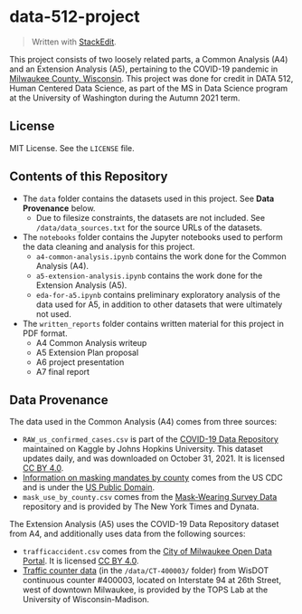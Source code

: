 # data-512-project
> Written with [StackEdit](https://stackedit.io/).

This project consists of two loosely related parts, a Common Analysis (A4) and an Extension Analysis (A5), pertaining to the COVID-19 pandemic in [Milwaukee County, Wisconsin](https://en.wikipedia.org/wiki/Milwaukee_County,_Wisconsin). This project was done for credit in DATA 512, Human Centered Data Science, as part of the MS in Data Science program at the University of Washington during the Autumn 2021 term.

## License
MIT License. See the `LICENSE` file.

## Contents of this Repository
 * The `data` folder contains the datasets used in this project. See **Data Provenance** below.
	 * Due to filesize constraints, the datasets are not included. See `/data/data_sources.txt` for the source URLs of the datasets.
 * The `notebooks` folder contains the Jupyter notebooks used to perform the data cleaning and analysis for this project.
	 * `a4-common-analysis.ipynb` contains the work done for the Common Analysis (A4).
	 * `a5-extension-analysis.ipynb` contains the work done for the Extension Analysis (A5).
	 * `eda-for-a5.ipynb` contains preliminary exploratory analysis of the data used for A5, in addition to other datasets that were ultimately not used.
 * The `written_reports` folder contains written material for this project in PDF format.
	 * A4 Common Analysis writeup 
	 * A5 Extension Plan proposal
	 * A6 project presentation
	 * A7 final report

## Data Provenance
The data used in the Common Analysis (A4) comes from three sources:
* `RAW_us_confirmed_cases.csv` is part of the [COVID-19 Data Repository](https://www.kaggle.com/antgoldbloom/covid19-data-from-john-hopkins-university) maintained on Kaggle by Johns Hopkins University. This dataset updates daily, and was downloaded on October 31, 2021. It is licensed [CC BY 4.0](https://creativecommons.org/licenses/by/4.0/).
* [Information on masking mandates by county](https://data.cdc.gov/Policy-Surveillance/U-S-State-and-Territorial-Public-Mask-Mandates-Fro/62d6-pm5i) comes from the US CDC and is under the [US Public Domain](http://www.usa.gov/publicdomain/label/1.0/).
* `mask_use_by_county.csv` comes from the [Mask-Wearing Survey Data](https://github.com/nytimes/covid-19-data/tree/master/mask-use) repository and is provided by The New York Times and Dynata.

The Extension Analysis (A5) uses the COVID-19 Data Repository dataset from A4, and additionally uses data from the following sources:
* `trafficaccident.csv` comes from the [City of Milwaukee Open Data Portal](https://data.milwaukee.gov/dataset/trafficaccident). It is licensed [CC BY 4.0](https://creativecommons.org/licenses/by/4.0/).
* [Traffic counter data](https://transportal.cee.wisc.edu/products/hourly-traffic-data/bysiteid/milwaukee.html) (in the `/data/CT-400003/` folder) from WisDOT continuous counter #400003, located on Interstate 94 at 26th Street, west of downtown Milwaukee, is provided by the TOPS Lab at the University of Wisconsin-Madison. 